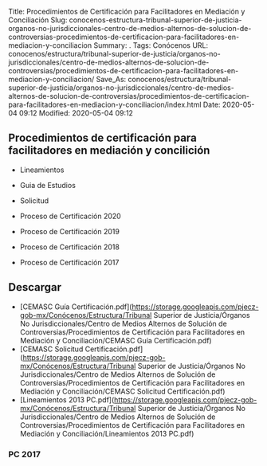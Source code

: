 Title: Procedimientos de Certificación para Facilitadores en Mediación y Conciliación
Slug: conocenos-estructura-tribunal-superior-de-justicia-organos-no-jurisdiccionales-centro-de-medios-alternos-de-solucion-de-controversias-procedimientos-de-certificacion-para-facilitadores-en-mediacion-y-conciliacion
Summary: .
Tags: Conócenos
URL: conocenos/estructura/tribunal-superior-de-justicia/organos-no-jurisdiccionales/centro-de-medios-alternos-de-solucion-de-controversias/procedimientos-de-certificacion-para-facilitadores-en-mediacion-y-conciliacion/
Save_As: conocenos/estructura/tribunal-superior-de-justicia/organos-no-jurisdiccionales/centro-de-medios-alternos-de-solucion-de-controversias/procedimientos-de-certificacion-para-facilitadores-en-mediacion-y-conciliacion/index.html
Date: 2020-05-04 09:12
Modified: 2020-05-04 09:12


## Procedimientos de certificación para facilitadores en mediación y concilición

* Lineamientos
* Guia de Estudios
* Solicitud


* Proceso de Certificación 2020
* Proceso de Certificación 2019
* Proceso de Certificación 2018
* Proceso de Certificación 2017



## Descargar


* [CEMASC Guía Certificación.pdf](https://storage.googleapis.com/pjecz-gob-mx/Conócenos/Estructura/Tribunal Superior de Justicia/Órganos No Jurisdiccionales/Centro de Medios Alternos de Solución de Controversias/Procedimientos de Certificación para Facilitadores en Mediación y Conciliación/CEMASC Guía Certificación.pdf)
* [CEMASC Solicitud Certificación.pdf](https://storage.googleapis.com/pjecz-gob-mx/Conócenos/Estructura/Tribunal Superior de Justicia/Órganos No Jurisdiccionales/Centro de Medios Alternos de Solución de Controversias/Procedimientos de Certificación para Facilitadores en Mediación y Conciliación/CEMASC Solicitud Certificación.pdf)
* [Lineamientos 2013 PC.pdf](https://storage.googleapis.com/pjecz-gob-mx/Conócenos/Estructura/Tribunal Superior de Justicia/Órganos No Jurisdiccionales/Centro de Medios Alternos de Solución de Controversias/Procedimientos de Certificación para Facilitadores en Mediación y Conciliación/Lineamientos 2013 PC.pdf)


### PC 2017


